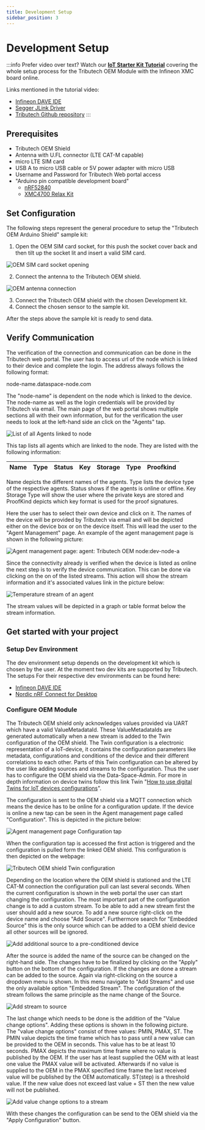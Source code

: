 ```yaml
---
title: Development Setup
sidebar_position: 3
---
```


# Development Setup
:::info
Prefer video over text? Watch our **[IoT Starter Kit Tutorial](https://5705912.fs1.hubspotusercontent-na1.net/hubfs/5705912/Tributech_Academy01.mp4)** covering the whole setup process for the Tributech OEM Module with the Infineon XMC board online.

Links mentioned in the tutorial video:
- [Infineon DAVE IDE](https://softwaretools.infineon.com/tools/com.ifx.tb.tool.daveide)
- [Segger JLink Driver](https://www.segger.com/downloads/jlink/)
- [Tributech Github repository](https://github.com/tributech-solutions/tributech-oem-module-iot-kit-examples)
:::
## Prerequisites


- Tributech OEM Shield
- Antenna with U.FL connector (LTE CAT-M capable)
- micro LTE SIM card
- USB A to micro USB cable or 5V power adapter with micro USB
- Username and Password for Tributech Web portal access
- "Arduino pin compatible development board"
  - [nRF52840](https://github.com/tributech-solutions/tributech-oem-module-iot-kit-examples/tree/main/nRF52840-DK)
  - [XMC4700 Relax Kit](https://github.com/tributech-solutions/tributech-oem-module-iot-kit-examples/tree/main/IoT-KIT-Infineon-XMC47_RELAX_5V_AD_V1/XMC4700_USB_to_UART)


## Set Configuration

The following steps represent the general procedure to setup the "Tributech OEM Arduino Shield" sample kit:

1. Open the OEM SIM card socket, for this push the socket cover back and then tilt up the socket lit and insert a valid SIM card.

![OEM SIM card socket opening](./assets/OEM_SIM_card_socket_opening.png)

2. Connect the antenna to the Tributech OEM shield.

![OEM antenna connection](./assets/OEM_connect_antenna.png)

3. Connect the Tributech OEM shield with the chosen Development kit.
4. Connect the chosen sensor to the sample kit.

After the steps above the sample kit is ready to send data.

## Verify Communication

The verification of the connection and communication can be done in the Tributech web portal. The user has to access url of the node which is linked to their device and complete the login. The address always follows the following format:

  node-name.dataspace-node.com

The "node-name" is dependent on the node which is linked to the device. The node-name as well as the login credentials will be provided by Tributech via email. The main page of the web portal shows multiple sections all with their own information, but for the verification the user needs to look at the left-hand side an click on the "Agents" tap.

![List of all Agents linked to node](./assets/AgentManagementTap.png)

This tap lists all agents which are linked to the node. They are listed with the following information:


| Name | Type | Status | Key | Storage | Type | Proofkind |
| ---- | ---- | ------ | --- | ------- | ---- | --------- |

Name depicts the different names of the agents. Type lists the device type of the respective agents. Status shows if the agents is online or offline. Key Storage Type will show the user where the private keys are stored and ProofKind depicts which key format is used for the proof signatures.

Here the user has to select their own device and click on it. The names of the device will be provided by Tributech via email and will be depicted either on the device box or on the device itself. This will lead the user to the "Agent Management" page. An example of the agent management page is shown in the following picture:

![Agent management page: agent: Tributech OEM node:dev-node-a](./assets/TributechPlatformAgentManagement.png)

Since the connectivity already is verified when the device is listed as online the next step is to verify the device communication. This can be done via clicking on the on of the listed streams. This action will show the stream information and it's associated values link in the picture below:

![Temperature stream of an agent](./assets/TributechPlatformAgentStream.png)

The stream values will be depicted in a graph or table format below the stream information.

## Get started with your project

### Setup Dev Environment

The dev environment setup depends on the development kit which is chosen by the user. At the moment two dev kits are supported by Tributech. The setups For their respective dev environments can be found here:

- [Infineon DAVE IDE](https://softwaretools.infineon.com/tools/com.ifx.tb.tool.daveide)
- [Nordic nRF Connect for Desktop](https://www.nordicsemi.com/Products/Development-tools/nRF-Connect-for-desktop)

### Configure OEM Module

The Tributech OEM shield only acknowledges values provided via UART which have a valid ValueMetadataId. These ValueMetadataIds are generated automatically when a new stream is added to the Twin configuration of the OEM shield. The Twin configuration is a electronic representation of a IoT-device, it contains the configuration parameters like metadata, configurations and conditions of the device and their different correlations to each other. Parts of this Twin configuration can be altered by the user like adding sources and streams to the configuration. Thus the user has to configure the OEM shield via the Data-Space-Admin. For more in depth information on device twins follow this link Twin "[How to use digital Twins for IoT devices configurations](https://tributech.io/blog/digital-twins-for-IoT-device-configurations)".

The configuration is sent to the OEM shield via a MQTT connection which means the device has to be online for a configuration update. If the device is online a new tap can be seen in the Agent management page called "Configuration". This is depicted in the picture below:

![Agent management page Configuration tap](./assets/TributechPlatformAgentConfiguration.png)

When the configuration tap is accessed the first action is triggered and the configuration is pulled form the linked OEM shield. This configuration is then depicted on the webpage:

![Tributech OEM shield Twin configuration](./assets/TributechPlatformAgentConfigurationPage.png)

Depending on the location where the OEM shield is stationed and the LTE CAT-M connection the configuration pull can last several seconds. When the current configuration is shown in the web portal the user can start changing the configuration. The most important part of the configuration change is to add a custom stream. To be able to add a new stream first the user should add a new source. To add a new source right-click on the device name and choose "Add Source". Furthermore search for "Embedded Source" this is the only source which can be added to a OEM shield device all other sources will be ignored.

![Add additional source to a pre-conditioned device](./assets/TributechPlatformAgentAddSource.png)

After the source is added the name of the source can be changed on the right-hand side. The changes have to be finalized by clicking on the "Apply" button on the bottom of the configuration. If the changes are done a stream can be added to the source. Again via right-clicking on the source a dropdown menu is shown. In this menu navigate to "Add Streams" and use the only available option "Embedded Stream". The configuration of the stream follows the same principle as the name change of the Source.

![Add stream to source](./assets/TributechPlatformAgentAddStream.png)

The last change which needs to be done is the addition of the "Value change options". Adding these options is shown in the following picture. The "value change options" consist of three values: PMIN, PMAX, ST. The PMIN value depicts the time frame which has to pass until a new value can be provided to the OEM in seconds. This value has to be at least 10 seconds. PMAX depicts the maximum time frame where no value is published by the OEM. If the user has at least supplied the OEM with at least one value the PMAX value will be activated. Afterwards if no value is supplied to the OEM in the PMAX specified time frame the last received value will be published by the OEM automatically. ST(step) is a threshold value. If the new value does not exceed last value + ST then the new value will not be published. 

![Add value change options to a stream](./assets/TributechPlatformAgentAddValueChange.png)

With these changes the configuration can be send to the OEM shield via the "Apply Configuration" button.
